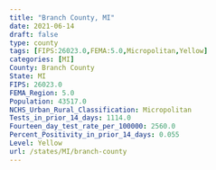 ```yaml
---
title: "Branch County, MI"
date: 2021-06-14
draft: false
type: county
tags: [FIPS:26023.0,FEMA:5.0,Micropolitan,Yellow]
categories: [MI]
County: Branch County
State: MI
FIPS: 26023.0
FEMA_Region: 5.0
Population: 43517.0
NCHS_Urban_Rural_Classification: Micropolitan
Tests_in_prior_14_days: 1114.0
Fourteen_day_test_rate_per_100000: 2560.0
Percent_Positivity_in_prior_14_days: 0.055
Level: Yellow
url: /states/MI/branch-county
---
```



